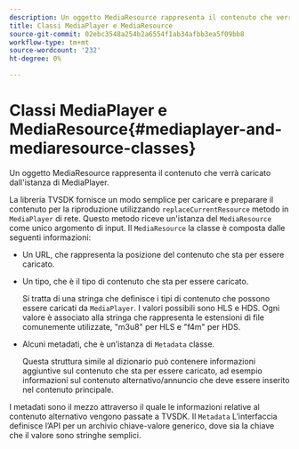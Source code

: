 ```yaml
---
description: Un oggetto MediaResource rappresenta il contenuto che verrà caricato dall'istanza di MediaPlayer.
title: Classi MediaPlayer e MediaResource
source-git-commit: 02ebc3548a254b2a6554f1ab34afbb3ea5f09bb8
workflow-type: tm+mt
source-wordcount: '232'
ht-degree: 0%

---
```


# Classi MediaPlayer e MediaResource{#mediaplayer-and-mediaresource-classes}

Un oggetto MediaResource rappresenta il contenuto che verrà caricato dall&#39;istanza di MediaPlayer.

<!--<a id="section_B09A012C97454AF58CE2269B800D8027"></a>-->

La libreria TVSDK fornisce un modo semplice per caricare e preparare il contenuto per la riproduzione utilizzando `replaceCurrentResource` metodo in `MediaPlayer` di rete. Questo metodo riceve un&#39;istanza del `MediaResource` come unico argomento di input. Il `MediaResource` la classe è composta dalle seguenti informazioni:

* Un URL, che rappresenta la posizione del contenuto che sta per essere caricato.
* Un tipo, che è il tipo di contenuto che sta per essere caricato.

  Si tratta di una stringa che definisce i tipi di contenuto che possono essere caricati da `MediaPlayer`. I valori possibili sono HLS e HDS. Ogni valore è associato alla stringa che rappresenta le estensioni di file comunemente utilizzate, &quot;m3u8&quot; per HLS e &quot;f4m&quot; per HDS.
* Alcuni metadati, che è un’istanza di `Metadata` classe.

  Questa struttura simile al dizionario può contenere informazioni aggiuntive sul contenuto che sta per essere caricato, ad esempio informazioni sul contenuto alternativo/annuncio che deve essere inserito nel contenuto principale.

I metadati sono il mezzo attraverso il quale le informazioni relative al contenuto alternativo vengono passate a TVSDK. Il `Metadata` L’interfaccia definisce l’API per un archivio chiave-valore generico, dove sia la chiave che il valore sono stringhe semplici.
